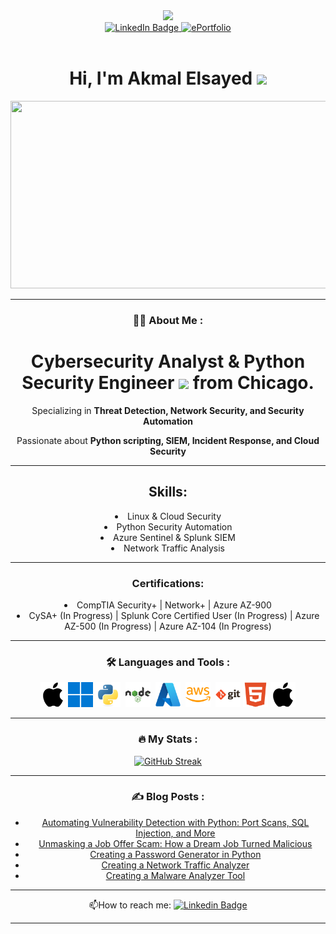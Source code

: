 <div id="header" align="center">
  <img src="https://media1.giphy.com/media/v1.Y2lkPTc5MGI3NjExMm5yaTl2djgxemppOHR1aG92MjZqcmp6OWp2ZDU0cGUxbzFveXkxcSZlcD12MV9pbnRlcm5hbF9naWZfYnlfaWQmY3Q9Zw/PvvSfSDFoAL5e/giphy.gif" width="300"/>
</div>

<div id="badges" align="center">
  <a href="https://www.linkedin.com/in/akmalel/">
    <img src="https://img.shields.io/badge/LinkedIn-blue?style=for-the-badge&logo=linkedin&logoColor=white" alt="LinkedIn Badge"/>
  </a>
  <a href="https://akmalcyber.com">
    <img src="https://img.shields.io/badge/Portfolio-%23000000.svg?style=for-the-badge&logo=firefox&logoColor=#FF7139" alt="ePortfolio"/>
  </a>
<div align="center">
<img src="https://komarev.com/ghpvc/?username=akmalel&style=flat-square&color=blue" alt=""/>
</a>
<h1>
  Hi, I'm Akmal Elsayed
  <img src="https://media.giphy.com/media/hvRJCLFzcasrR4ia7z/giphy.gif" width="30px"/>
</h1>

<div align="center">
  <img src="https://media0.giphy.com/media/v1.Y2lkPTc5MGI3NjExMGd2NWszbmU0OG1oMDhvZXY4aDdqbWFuem1sNDB0cjBkYTl2YmZzaiZlcD12MV9pbnRlcm5hbF9naWZfYnlfaWQmY3Q9Zw/3oKIPEqDGUULpEU0aQ/giphy.gif" width="600" height="300"/>
</div>

---
### :man_technologist: About Me :
<h1>Cybersecurity Analyst & Python Security Engineer <img src="https://media.giphy.com/media/WUlplcMpOCEmTGBtBW/giphy.gif" width="30"> from Chicago.</h1>
<p> Specializing in <strong>Threat Detection, Network Security, and Security Automation</strong></p>
<p> Passionate about <strong>Python scripting, SIEM, Incident Response, and Cloud Security</strong></p>

---
<h2>Skills:</h2>
<li>Linux & Cloud Security</li>
<li>Python Security Automation</li>
<li>Azure Sentinel & Splunk SIEM</li>
<li>Network Traffic Analysis</li>

---
<h3>Certifications:</h3>
  <li>CompTIA Security+ | Network+ | Azure AZ-900</li>
  <li>CySA+ (In Progress) | Splunk Core Certified User (In Progress) | Azure AZ-500 (In Progress) | Azure AZ-104 (In Progress) </li>

---
### :hammer_and_wrench: Languages and Tools : 
<div>
  <img src="https://github.com/devicons/devicon/blob/master/icons/apple/apple-original.svg" title="Apple" alt="Apple" width="40" height="40"/>
  <img src="https://github.com/devicons/devicon/blob/master/icons/windows11/windows11-original.svg" title="Windows" alt="Windows" width="40" height="40"/>
  <img src="https://github.com/devicons/devicon/blob/master/icons/python/python-original.svg" title="Python" alt="Python" width="40" height="40"/>&nbsp;
  <img src="https://github.com/devicons/devicon/blob/master/icons/nodejs/nodejs-original-wordmark.svg" title="NodeJS" alt="NodeJS" width="40" height="40"/>&nbsp;
  <img src="https://github.com/devicons/devicon/blob/master/icons/azure/azure-original.svg" title="Azure" alt="Azure" width="40" height="40"/>&nbsp;
  <img src="https://github.com/devicons/devicon/blob/master/icons/amazonwebservices/amazonwebservices-plain-wordmark.svg" title="AWS" alt="AWS" width="40" height="40"/>&nbsp;
  <img src="https://github.com/devicons/devicon/blob/master/icons/git/git-original-wordmark.svg" title="Git" alt="Git" width="40" height="40"/>
  <img src="https://github.com/devicons/devicon/blob/master/icons/html5/html5-plain.svg" title="HTML5" alt="HTML5" width="40" height="40"/>
  <img src="https://github.com/devicons/devicon/blob/master/icons/apple/apple-original.svg" title="Apple" alt="Apple" width="40" height="40"/>
  
</div>

---
### :fire: My Stats :
  [![GitHub Streak](https://streak-stats.demolab.com?user=akmalel&theme=dark)](https://git.io/streak-stats)
  
 ---
### :writing_hand: Blog Posts :
<!-- BLOG-POST-LIST:START -->
- [Automating Vulnerability Detection with Python: Port Scans, SQL Injection, and More](https://akmalcyber.com/2025/01/13/automating-vulnerability-detection-with-python-port-scans-sql-injection-and-more/?utm_source=rss&utm_medium=rss&utm_campaign=automating-vulnerability-detection-with-python-port-scans-sql-injection-and-more)
- [Unmasking a Job Offer Scam: How a Dream Job Turned Malicious](https://akmalcyber.com/2025/01/13/unmasking-a-job-offer-scam-how-a-dream-job-turned-malicious/?utm_source=rss&utm_medium=rss&utm_campaign=unmasking-a-job-offer-scam-how-a-dream-job-turned-malicious)
- [Creating a Password Generator in Python](https://akmalcyber.com/2024/12/29/creating-a-password-generator-in-python/?utm_source=rss&utm_medium=rss&utm_campaign=creating-a-password-generator-in-python)
- [Creating a Network Traffic Analyzer](https://akmalcyber.com/2024/12/28/creating-a-network-traffic-analyzer/?utm_source=rss&utm_medium=rss&utm_campaign=creating-a-network-traffic-analyzer)
- [Creating a Malware Analyzer Tool](https://akmalcyber.com/2024/12/27/creating-a-malware-analyzer-tool/?utm_source=rss&utm_medium=rss&utm_campaign=creating-a-malware-analyzer-tool)
<!-- BLOG-POST-LIST:END --> 

--- 
:mailbox:How to reach me: [
![Linkedin Badge](https://img.shields.io/badge/LinkedIn-blue?style=for-the-badge&logo=linkedin&logoColor=white)](https://linkedin.com/in/akmalel)

---

